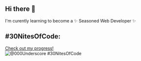 ## Hi there 👋

I'm curently learning to become a ✨ Seasoned Web Developer ✨

## #30NitesOfCode:
  [Check out my progress!](https://www.codedex.io/@000Underscore/30-nites-of-code)  
  ![@000Underscore #30NitesOfCode](https://www.codedex.io/api/petStatus?user=000Underscore)
